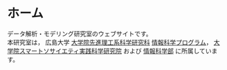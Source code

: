 
# ホーム

データ解析・モデリング研究室のウェブサイトです。  
本研究室は，
広島大学 [大学院先進理工系科学研究科](https://www.hiroshima-u.ac.jp/adse) [情報科学プログラム](https://www.hiroshima-u.ac.jp/adse/staff/informatics-and-data-science)，
[大学院スマートソサイエティ実践科学研究院](https://www.hiroshima-u.ac.jp/smart_society)
および
[情報科学部](https://www.hiroshima-u.ac.jp/ids)
に所属しています。
